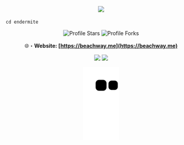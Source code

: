 <p align="center">
  <a href="https://logout.space"><img src="https://readme-typing-svg.herokuapp.com?font=VT323&size=100&color=232426&center=true&width=1200&height=140&lines=%E2%98%A6+IM+BEACHWAY+%E2%98%A6;ONE+DAY+THE+SUN+GONNA+EXPLODE;AND+ALL+THIS+WAS+FOR+NOTHING.."></a>
</p>

```sh-session
cd endermite
```

<div align="center">

<img src="https://img.shields.io/badge/dynamic/json?&label=Total%20Stars&color=008042&style=flat&style=for-the-badge&query=%24.stars&url=https://api.github-star-counter.workers.dev/user/Beachwayyy" alt="Profile Stars"></a>
<img src="https://img.shields.io/badge/dynamic/json?&label=Total%20Forks&color=008042&style=flat&style=for-the-badge&query=%24.forks&url=https://api.github-star-counter.workers.dev/user/Beachwayyy" alt="Profile Forks"></a>

🌐・**Website: [https://beachway.me](https://beachway.me)** 

<a href="https://discordapp.com/users/496357304912838656" target="_blank"> <img src="https://discord.c99.nl/widget/theme-3/496357304912838656.png"/></a>
<a href="https://discordapp.com/users/1083772886654926898" target="_blank"> <img src="https://discord.c99.nl/widget/theme-3/1083772886654926898.png"/></a>

<a href="https://beachway.me/" target="_blank"><img src="https://github.com/rafaballerini/rafaballerini/blob/output/github-contribution-grid-snake.svg" alt="sneke"></a>
